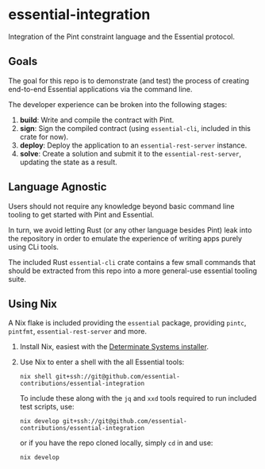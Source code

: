 # essential-integration

Integration of the Pint constraint language and the Essential protocol.

## Goals

The goal for this repo is to demonstrate (and test) the process of creating
end-to-end Essential applications via the command line.

The developer experience can be broken into the following stages:

1. **build**: Write and compile the contract with Pint.
2. **sign**: Sign the compiled contract (using `essential-cli`, included in
   this crate for now).
3. **deploy**: Deploy the application to an `essential-rest-server` instance.
4. **solve**: Create a solution and submit it to the `essential-rest-server`,
   updating the state as a result.

## Language Agnostic

Users should not require any knowledge beyond basic command line tooling to get
started with Pint and Essential.

In turn, we avoid letting Rust (or any other language besides Pint) leak into
the repository in order to emulate the experience of writing apps purely using
CLi tools.

The included Rust `essential-cli` crate contains a few small commands that
should be extracted from this repo into a more general-use essential tooling
suite.

## Using Nix

A Nix flake is included providing the `essential` package, providing `pintc`,
`pintfmt`, `essential-rest-server` and more.

1. Install Nix, easiest with the [Determinate Systems installer](https://github.com/DeterminateSystems/nix-installer).

2. Use Nix to enter a shell with the all Essential tools:
   ```console
   nix shell git+ssh://git@github.com/essential-contributions/essential-integration
   ```
   To include these along with the `jq` and `xxd` tools required to run included
   test scripts, use:
   ```console
   nix develop git+ssh://git@github.com/essential-contributions/essential-integration
   ```
   or if you have the repo cloned locally, simply `cd` in and use:
   ```console
   nix develop
   ```

